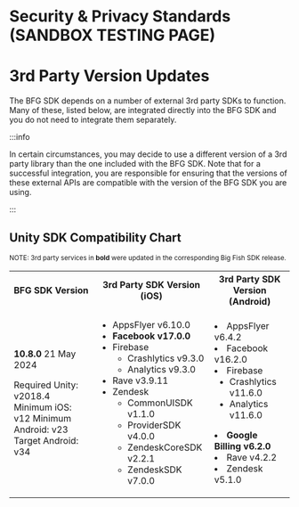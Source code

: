 # Security & Privacy Standards (SANDBOX TESTING PAGE)

# 3rd Party Version Updates

The BFG SDK depends on a number of external 3rd party SDKs to function. Many of these, listed below, are integrated directly into the BFG SDK and you do not need to integrate them separately.

:::info 

In certain circumstances, you may decide to use a different version of a 3rd party library than the one included with the BFG SDK. Note that for a successful integration, you are responsible for ensuring that the versions of these external APIs are compatible with the version of the BFG SDK you are using.

:::

## Unity SDK Compatibility Chart 

<sup>NOTE: 3rd party services in <strong>bold</strong> were updated in the corresponding Big Fish SDK release.</sup>

<table>
  <tr>
    <th><strong>BFG SDK Version</strong></th>
    <th><strong>3rd Party SDK Version (iOS)</strong></th>
    <th><strong>3rd Party SDK Version (Android)</strong></th>
  </tr>
  <tr>
    <td>

**10.8.0**
21 May 2024

Required Unity: v2018.4
Minimum iOS: v12
Minimum Android: v23
Target Android: v34
    </td>
    <td>
- AppsFlyer v6.10.0
- **Facebook v17.0.0**
- Firebase
  - Crashlytics v9.3.0
  - Analytics v9.3.0
- Rave v3.9.11
- Zendesk
  - CommonUISDK v1.1.0
  - ProviderSDK v4.0.0
  - ZendeskCoreSDK v2.2.1
  - ZendeskSDK v7.0.0
    </td>
    <td>
- AppsFlyer v6.4.2
- Facebook v16.2.0
- Firebase
  - Crashlytics v11.6.0
  - Analytics v11.6.0
- **Google Billing v6.2.0**
- Rave v4.2.2
- Zendesk v5.1.0
    </td>
  </tr>
</table>

